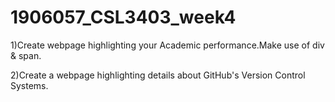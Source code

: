# 1906057_CSL3403_week4

1)Create webpage highlighting your Academic performance.Make use of div & span.

2)Create a webpage highlighting details about GitHub's Version Control Systems.
